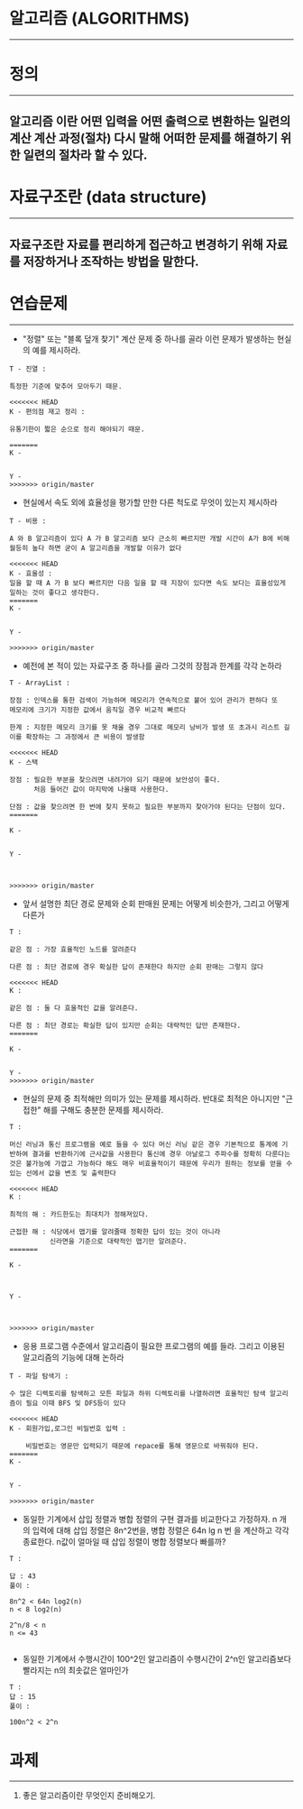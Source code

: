 

# 알고리즘 (ALGORITHMS)
----------------------------------------------------


# 정의 
-----------------------------------
## 알고리즘 이란 어떤 입력을 어떤 출력으로 변환하는 일련의 계산 계산 과정(절차) 다시 말해 어떠한 문제를 해결하기 위한 일련의 절차라 할 수 있다.




# 자료구조란 (data structure)
---------------------------------------------------------------
## 자료구조란 자료를 편리하게 접근하고 변경하기 위해 자료를 저장하거나 조작하는 방법을 말한다.



# 연습문제 
--------------------------------------------------------------

*  "정렬" 또는 "블록 덮개 찾기" 계산 문제 중 하나를 골라 이런 문제가 발생하는 현실의 예를 제시하라.
```
T - 진열 :

특정한 기준에 맞추어 모아두기 때문.

<<<<<<< HEAD
K - 편의점 재고 정리 :

유통기한이 짧은 순으로 정리 해야되기 때문.

=======
K - 


Y - 
>>>>>>> origin/master

```

* 현실에서 속도 외에 효율성을 평가할 만한 다른 척도로 무엇이 있는지 제시하라
```
T - 비용 :

A 와 B 알고리즘이 있다 A 가 B 알고리즘 보다 근소히 빠르지만 개발 시간이 A가 B에 비해 월등히 높다 하면 굳이 A 알고리즘을 개발할 이유가 없다

<<<<<<< HEAD
K - 효울성 :
일을 할 때 A 가 B 보다 빠르지만 다음 일을 할 때 지장이 있다면 속도 보다는 효율성있게 일하는 것이 좋다고 생각한다.
=======
K - 


Y - 

>>>>>>> origin/master

```

* 예전에 본 적이 있는 자료구조 중 하나를 골라 그것의 장점과 한계를 각각 논하라
```
T - ArrayList :

장점 : 인덱스를 통한 검색이 가능하며 메모리가 연속적으로 붙어 있어 관리가 편하다 또
메모리에 크기가 지정한 값에서 움직일 경우 비교적 빠르다

한계 : 지정한 메모리 크기를 못 채울 경우 그대로 메모리 낭비가 발생 또 초과시 리스트 길이를 확장하는 그 과정에서 큰 비용이 발생함

<<<<<<< HEAD
K - 스택

장점 : 필요한 부분을 찾으려면 내려가야 되기 때문에 보안성이 좋다. 
	  처음 들어간 값이 마지막에 나올때 사용한다.

단점 : 값을 찾으려면 한 번에 찾지 못하고 필요한 부분까지 찾아가야 된다는 단점이 있다.
=======

K - 


Y - 



>>>>>>> origin/master
```

+ 앞서 설명한 최단 경로 문제와 순회 판매원 문제는 어떻게 비슷한가, 그리고 어떻게 다른가
```
T :

같은 점 : 가장 효율적인 노드를 알려준다

다른 점 : 최단 경로에 경우 확실한 답이 존재한다 하지만 순회 판매는 그렇지 않다

<<<<<<< HEAD
K :

같은 점 : 둘 다 효울적인 값을 알려준다.

다른 점 : 최단 경로는 확실한 답이 있지만 순회는 대략적인 답만 존재한다.
=======

K - 


Y - 
>>>>>>> origin/master

```

+ 현실의 문제 중 최적해만 의미가 있는 문제를 제시하라. 반대로  최적은 아니지만 "근접한" 해를 구해도 충분한 문제를 제시하라.
```
T :

머신 러닝과 통신 프로그램을 예로 들을 수 있다 머신 러닝 같은 경우 기본적으로 통계에 기반하여 결과를 반환하기에 근사값을 사용한다 통신에 경우 아날로그 주파수를 정확히 다룬다는 것은 불가능에 가깝고 가능하다 해도 매우 비효율적이기 때문에 우리가 원하는 정보를 얻을 수 있는 선에서 값을 변조 및 출력한다

<<<<<<< HEAD
K :

최적의 해 : 카드한도는 최대치가 정해져있다.

근접한 해 : 식당에서 맵기를 알려줄때 정확한 답이 있는 것이 아니라 
	      신라면을 기준으로 대략적인 맵기만 알려준다.
=======

K - 



Y - 



>>>>>>> origin/master
```

+ 응용 프로그램 수준에서 알고리즘이 필요한 프로그램의 예를 들라. 그리고 이용된 알고리즘의 기능에 대해 논하라
```
T - 파일 탐색기 :

수 많은 디렉토리를 탐색하고 모튼 파일과 하위 디렉토리를 나열하려면 효율적인 탐색 알고리즘이 필요 이때 BFS 및 DFS등이 있다 

<<<<<<< HEAD
K - 회원가입,로그인 비밀번호 입력 :

	비밀번호는 영문만 입력되기 때문에 repace를 통해 영문으로 바꿔줘야 된다.
=======
K - 


Y - 

>>>>>>> origin/master
```

+ 동일한 기계에서 삽입 정렬과 병합 정렬의 구현 결과를 비교한다고 가정하자. n 개의 입력에 대해 삽입 정렬은 8n^2번을, 병합 정렬은 64n lg n 번 을 계산하고 각각 종료한다. n값이 얼마일 때 삽입 정렬이 병합 정렬보다 빠를까?
```
T :

답 : 43
풀이 : 

8n^2 < 64n log2(n)  
n < 8 log2(n)

2^n/8 < n
n <= 43


```

+ 동일한 기계에서 수행시간이 100^2인 알고리즘이 수행시간이 2^n인 알고리즘보다 빨라지는 n의 최솟값은 얼마인가

```
T : 
답 : 15
풀이 : 

100n^2 < 2^n 

```



# 과제
----------------------------------------------------------
1. 좋은 알고리즘이란 무엇인지 준비해오기.
